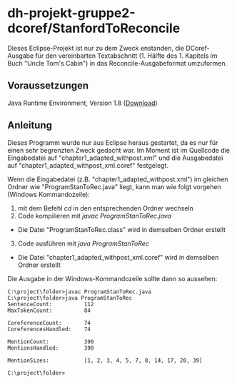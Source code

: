 # dh-projekt-gruppe2-dcoref/StanfordToReconcile
Dieses Eclipse-Projekt ist nur zu dem Zweck enstanden, die DCoref-Ausgabe für den vereinbarten Textabschnitt (1. Hälfte des 1. Kapitels im Buch "Uncle Tom's Cabin") in das Reconcile-Ausgabeformat umzuformen.

## Voraussetzungen
Java Runtime Environment, Version 1.8 ([Download](http://www.oracle.com/technetwork/java/javase/downloads/jre8-downloads-2133155.html]adasd))

## Anleitung
Dieses Programm wurde nur aus Eclipse heraus gestartet, da es nur für einen sehr begrenzten Zweck gedacht war. Im Moment ist im Quellcode die Eingabedatei auf "chapter1_adapted_withpost.xml" und die Ausgabedatei auf "chapter1_adapted_withpost_xml.coref" festgelegt.

Wenn die Eingabedatei (z.B. "chapter1_adapted_withpost.xml") im gleichen Ordner wie "ProgramStanToRec.java" liegt, kann man wie folgt vorgehen (Windows Kommandozeile):

1. mit dem Befehl *cd* in den entsprechenden Ordner wechseln
2. Code kompilieren mit *javac ProgramStanToRec.java*
  - Die Datei "ProgramStanToRec.class" wird in demselben Ordner erstellt
3. Code ausführen mit *java ProgramStanToRec*
  - Die Datei "chapter1_adapted_withpost_xml.coref" wird in demselben Ordner erstellt

Die Ausgabe in der Windows-Kommandozeile sollte dann so aussehen:
```
C:\project\folder>javac ProgramStanToRec.java
C:\project\folder>java ProgramStanToRec
SentenceCount:          112
MaxTokenCount:          84

CoreferenceCount:       74
CoreferencesHandled:    74

MentionCount:           390
MentionsHandled:        390

MentionSizes:           [1, 2, 3, 4, 5, 7, 8, 14, 17, 20, 39]

C:\project\folder>
```
